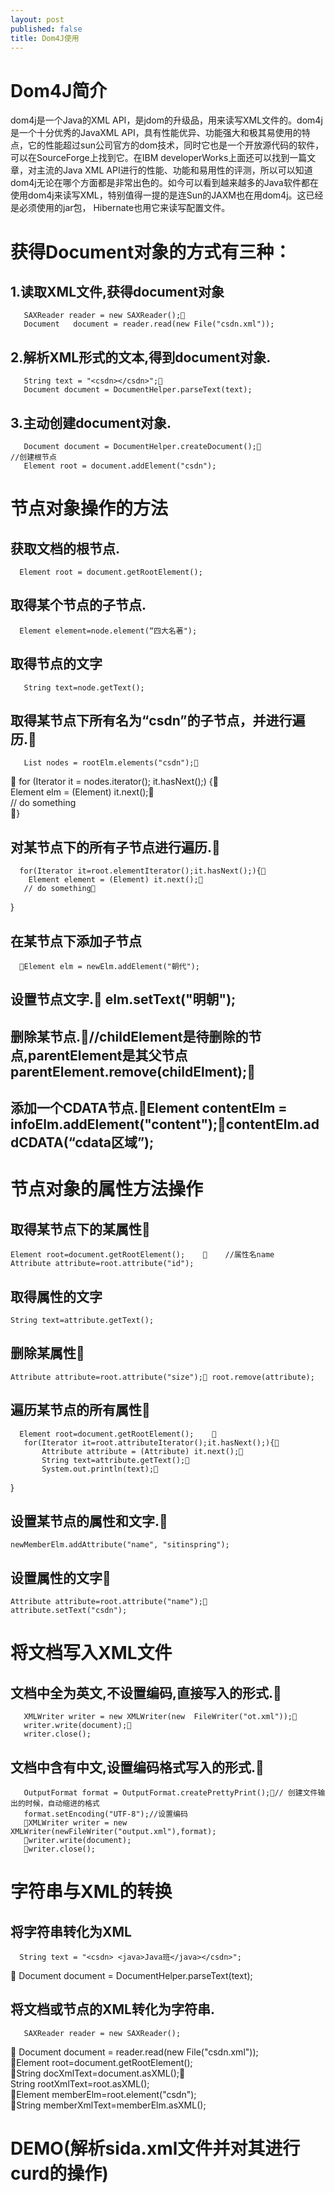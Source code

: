 ```yaml
---
layout: post
published: false
title: Dom4J使用
---
```

# Dom4J简介

dom4j是一个Java的XML API，是jdom的升级品，用来读写XML文件的。dom4j是一个十分优秀的JavaXML API，具有性能优异、功能强大和极其易使用的特点，它的性能超过sun公司官方的dom技术，同时它也是一个开放源代码的软件，可以在SourceForge上找到它。在IBM developerWorks上面还可以找到一篇文章，对主流的Java XML API进行的性能、功能和易用性的评测，所以可以知道dom4j无论在哪个方面都是非常出色的。如今可以看到越来越多的Java软件都在使用dom4j来读写XML，特别值得一提的是连Sun的JAXM也在用dom4j。这已经是必须使用的jar包， Hibernate也用它来读写配置文件。

# 获得Document对象的方式有三种：

## 1.读取XML文件,获得document对象              
       SAXReader reader = new SAXReader();                
       Document   document = reader.read(new File("csdn.xml"));  
## 2.解析XML形式的文本,得到document对象.  
       String text = "<csdn></csdn>";              
       Document document = DocumentHelper.parseText(text);  
## 3.主动创建document对象.  
       Document document = DocumentHelper.createDocument();             //创建根节点  
       Element root = document.addElement("csdn");  

# 节点对象操作的方法

## 获取文档的根节点.  
      Element root = document.getRootElement();  
## 取得某个节点的子节点.  
      Element element=node.element(“四大名著");  
## 取得节点的文字  
       String text=node.getText();  
## 取得某节点下所有名为“csdn”的子节点，并进行遍历.  
       List nodes = rootElm.elements("csdn");   
         for (Iterator it = nodes.iterator(); it.hasNext();) {     
      Element elm = (Element) it.next();    
    // do something  
 }  
## 对某节点下的所有子节点进行遍历.      
      for(Iterator it=root.elementIterator();it.hasNext();){        
        Element element = (Element) it.next();        
       // do something   
 }  
## 在某节点下添加子节点  
      Element elm = newElm.addElement("朝代");  
## 设置节点文字.  elm.setText("明朝");  
## 删除某节点.//childElement是待删除的节点,parentElement是其父节点  parentElement.remove(childElment);  
## 添加一个CDATA节点.Element contentElm = infoElm.addElement("content");contentElm.addCDATA(“cdata区域”);  

# 节点对象的属性方法操作

## 取得某节点下的某属性    
	Element root=document.getRootElement();        //属性名name  
    Attribute attribute=root.attribute("id");  
## 取得属性的文字  
    String text=attribute.getText();  
## 删除某属性 
	Attribute attribute=root.attribute("size"); root.remove(attribute);  
## 遍历某节点的所有属性     
      Element root=document.getRootElement();        
       for(Iterator it=root.attributeIterator();it.hasNext();){          
           Attribute attribute = (Attribute) it.next();           
           String text=attribute.getText();          
           System.out.println(text);    
  }  
## 设置某节点的属性和文字.   
	newMemberElm.addAttribute("name", "sitinspring");  
## 设置属性的文字   
	Attribute attribute=root.attribute("name");   attribute.setText("csdn");  
    
# 将文档写入XML文件

## 文档中全为英文,不设置编码,直接写入的形式.    
       XMLWriter writer = new XMLWriter(new  FileWriter("ot.xml"));   
       writer.write(document);    
       writer.close();  
## 文档中含有中文,设置编码格式写入的形式.  
       OutputFormat format = OutputFormat.createPrettyPrint();// 创建文件输出的时候，自动缩进的格式                    
       format.setEncoding("UTF-8");//设置编码  
       XMLWriter writer = new XMLWriter(newFileWriter("output.xml"),format);  
       writer.write(document);  
       writer.close();  
# 字符串与XML的转换

## 将字符串转化为XML  
      String text = "<csdn> <java>Java班</java></csdn>";  
      Document document = DocumentHelper.parseText(text);  
## 将文档或节点的XML转化为字符串.  
       SAXReader reader = new SAXReader();  
       Document   document = reader.read(new File("csdn.xml"));              
       Element root=document.getRootElement();      
       String docXmlText=document.asXML();  
       String rootXmlText=root.asXML();  
       Element memberElm=root.element("csdn");  
       String memberXmlText=memberElm.asXML();  
# DEMO(解析sida.xml文件并对其进行curd的操作)
